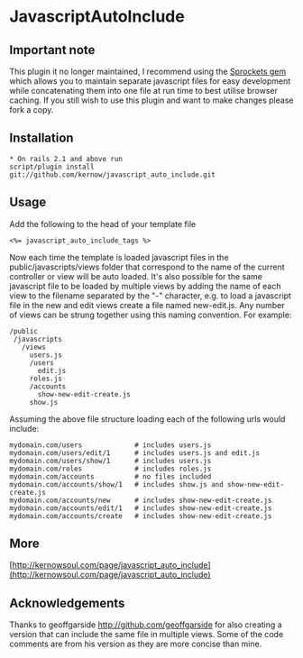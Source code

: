 # JavascriptAutoInclude

## Important note

This plugin it no longer maintained, I recommend using the [Sprockets gem](http://github.com/sstephenson/sprockets) which allows you to maintain separate javascript files for easy development while concatenating them into one file at run time to best utilise browser caching. If you still wish to use this plugin and want to make changes please fork a copy.

## Installation

    * On rails 2.1 and above run
    script/plugin install git://github.com/kernow/javascript_auto_include.git
 
## Usage

Add the following to the head of your template file

    <%= javascript_auto_include_tags %>
 
Now each time the template is loaded javascript files in the public/javascripts/views
folder that correspond to the name of the current controller or view will be auto
loaded. It's also possible for the same javascript file to be loaded by multiple views
by adding the name of each view to the filename separated by the "-" character, e.g. to load
a javascript file in the new and edit views create a file named new-edit.js. Any number
of views can be strung together using this naming convention. For example:

    /public
     /javascripts
       /views
         users.js
         /users
           edit.js
         roles.js
         /accounts
           show-new-edit-create.js
    	 show.js

Assuming the above file structure loading each of the following urls would include:
 
    mydomain.com/users             # includes users.js
    mydomain.com/users/edit/1      # includes users.js and edit.js
    mydomain.com/users/show/1      # includes users.js
    mydomain.com/roles             # includes roles.js
    mydomain.com/accounts          # no files included
    mydomain.com/accounts/show/1   # includes show.js and show-new-edit-create.js
    mydomain.com/accounts/new      # includes show-new-edit-create.js
    mydomain.com/accounts/edit/1   # includes show-new-edit-create.js
    mydomain.com/accounts/create   # includes show-new-edit-create.js

## More

[http://kernowsoul.com/page/javascript_auto_include](http://kernowsoul.com/page/javascript_auto_include)

## Acknowledgements 

 Thanks to geoffgarside http://github.com/geoffgarside for also creating a version that can
 include the same file in multiple views. Some of the code comments are from his version as
 they are more concise than mine.